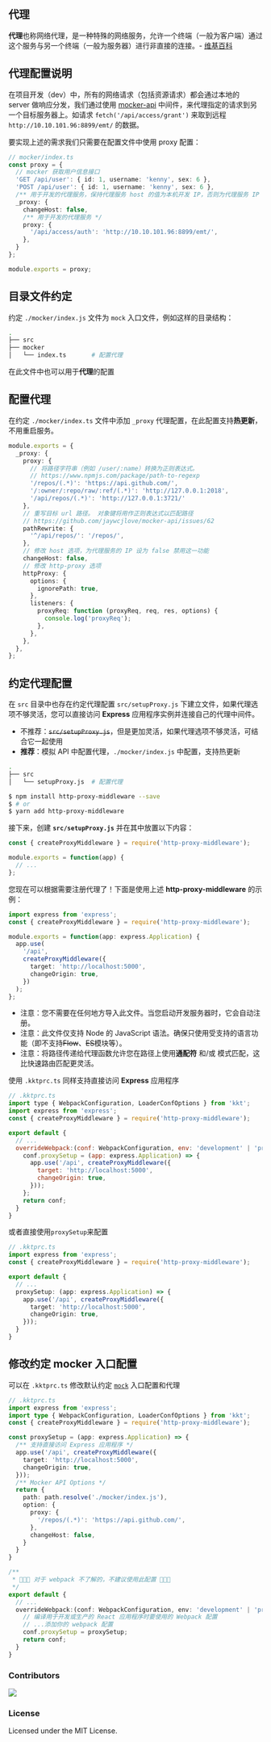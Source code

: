 ## 代理

**代理**也称网络代理，是一种特殊的网络服务，允许一个终端（一般为客户端）通过这个服务与另一个终端（一般为服务器）进行非直接的连接。- [维基百科](https://zh.wikipedia.org/wiki/代理服务器)

## 代理配置说明

在项目开发（dev）中，所有的网络请求（包括资源请求）都会通过本地的 server 做响应分发，我们通过使用 [mocker-api](https://github.com/jaywcjlove/mocker-api) 中间件，来代理指定的请求到另一个目标服务器上。如请求 `fetch('/api/access/grant')` 来取到远程 `http://10.10.101.96:8899/emt/` 的数据。

要实现上述的需求我们只需要在配置文件中使用 proxy 配置：

```ts
// mocker/index.ts
const proxy = {
  // mocker 获取用户信息接口
  'GET /api/user': { id: 1, username: 'kenny', sex: 6 },
  'POST /api/user': { id: 1, username: 'kenny', sex: 6 },
  /** 用于开发的代理服务，保持代理服务 host 的值为本机开发 IP，否则为代理服务 IP */
  _proxy: {
    changeHost: false,
    /** 用于开发的代理服务 */
    proxy: {
      '/api/access/auth': 'http://10.10.101.96:8899/emt/',
    },
  }
};

module.exports = proxy;
```

## 目录文件约定

约定 `./mocker/index.js`<!--rehype:style=color:white;background:#00b86c;--> 文件为 `mock` 入口文件，例如这样的目录结构：

```bash {4}
.
├── src
├── mocker
│   └── index.ts       # 配置代理
```

在此文件中也可以用于**代理**的配置

## 配置代理

在约定 `./mocker/index.ts`<!--rehype:style=color:white;background:#00b86c;--> 文件中添加 `_proxy` 代理配置，在此配置支持**热更新**，不用重启服务。

```ts
module.exports = {
  _proxy: {
    proxy: {
      // 将路径字符串（例如 /user/:name）转换为正则表达式。
      // https://www.npmjs.com/package/path-to-regexp
      '/repos/(.*)': 'https://api.github.com/',
      '/:owner/:repo/raw/:ref/(.*)': 'http://127.0.0.1:2018',
      '/api/repos/(.*)': 'http://127.0.0.1:3721/'
    },
    // 重写目标 url 路径。 对象键将用作正则表达式以匹配路径
    // https://github.com/jaywcjlove/mocker-api/issues/62
    pathRewrite: {
      '^/api/repos/': '/repos/',
    },
    // 修改 host 选项，为代理服务的 IP 设为 false 禁用这一功能
    changeHost: false,
    // 修改 http-proxy 选项
    httpProxy: {
      options: {
        ignorePath: true,
      },
      listeners: {
        proxyReq: function (proxyReq, req, res, options) {
          console.log('proxyReq');
        },
      },
    },    
  },
};
```

## 约定代理配置

在 `src` 目录中也存在约定代理配置 `src/setupProxy.js`<!--rehype:style=color:white;background:#00b86c;--> 下建立文件，如果代理选项不够灵活，您可以直接访问 **Express** 应用程序实例并连接自己的代理中间件。

- 不推荐：~~`src/setupProxy.js`~~，但是更加灵活，如果代理选项不够灵活，可结合它一起使用
- **推荐**：模拟 API 中配置代理，`./mocker/index.js`<!--rehype:style=color:white;background:#00b86c;--> 中配置，支持热更新

```bash {3}
.
├── src
│   └── setupProxy.js  # 配置代理
```

```bash
$ npm install http-proxy-middleware --save
$ # or
$ yarn add http-proxy-middleware
```

接下来，创建 **`src/setupProxy.js`** 并在其中放置以下内容：

```ts
const { createProxyMiddleware } = require('http-proxy-middleware');

module.exports = function(app) {
  // ...
};
```

您现在可以根据需要注册代理了！下面是使用上述 **http-proxy-middleware** 的示例：

```ts
import express from 'express';
const { createProxyMiddleware } = require('http-proxy-middleware');

module.exports = function(app: express.Application) {
  app.use(
    '/api',
    createProxyMiddleware({
      target: 'http://localhost:5000',
      changeOrigin: true,
    })
  );
};
```

- 注意：您不需要在任何地方导入此文件。当您启动开发服务器时，它会自动注册。
- 注意：此文件仅支持 Node 的 JavaScript 语法。确保只使用受支持的语言功能（即不支持~~Flow~~、~~ES~~模块等）。
- 注意：将路径传递给代理函数允许您在路径上使用**通配符** 和/或 模式匹配，这比快速路由匹配更灵活。

使用 `.kktprc.ts` 同样支持直接访问 **Express** 应用程序

```javascript
// .kktprc.ts
import type { WebpackConfiguration, LoaderConfOptions } from 'kkt';
import express from 'express';
const { createProxyMiddleware } = require('http-proxy-middleware');

export default {
  // ...
  overrideWebpack:(conf: WebpackConfiguration, env: 'development' | 'production', options: LoaderConfOptions | undefined)=>{
    conf.proxySetup = (app: express.Application) => {
      app.use('/api', createProxyMiddleware({
        target: 'http://localhost:5000',
        changeOrigin: true,
      }));
    };
    return conf;
  }
}
```
或者直接使用`proxySetup`来配置
```ts
// .kktprc.ts
import express from 'express';
const { createProxyMiddleware } = require('http-proxy-middleware');

export default {
  // ...
  proxySetup: (app: express.Application) => {
    app.use('/api', createProxyMiddleware({
      target: 'http://localhost:5000',
      changeOrigin: true,
    }));
  }
}
```

## 修改约定 mocker 入口配置

可以在 `.kktprc.ts`<!--rehype:style=color:white;background:#00b86c;--> 修改默认约定 [`mock`](https://www.npmjs.com/package/mocker-api) 入口配置和代理

```ts
// .kktprc.ts
import express from 'express';
import type { WebpackConfiguration, LoaderConfOptions } from 'kkt';
const { createProxyMiddleware } = require('http-proxy-middleware');

const proxySetup = (app: express.Application) => {
  /** 支持直接访问 Express 应用程序 */
  app.use('/api', createProxyMiddleware({
    target: 'http://localhost:5000',
    changeOrigin: true,
  }));
  /** Mocker API Options */
  return {
    path: path.resolve('./mocker/index.js'),
    option: {
      proxy: {
        '/repos/(.*)': 'https://api.github.com/',
      },
      changeHost: false,
    }
  }
}

/**
 * 🚧🚧🚧 对于 webpack 不了解的，不建议使用此配置 🚧🚧🚧
 */
export default {
  // ...
  overrideWebpack:(conf: WebpackConfiguration, env: 'development' | 'production', options: LoaderConfOptions | undefined)=>{
    // 编译用于开发或生产的 React 应用程序时要使用的 Webpack 配置
    // ...添加你的 webpack 配置
    conf.proxySetup = proxySetup;
    return conf;
  }
}
```

### Contributors

<a href="https://github.com/kktjs/kkt-pro/graphs/contributors">
  <img src="https://kktjs.github.io/kkt-pro/CONTRIBUTORS.svg" />
</a>

### License

Licensed under the MIT License.